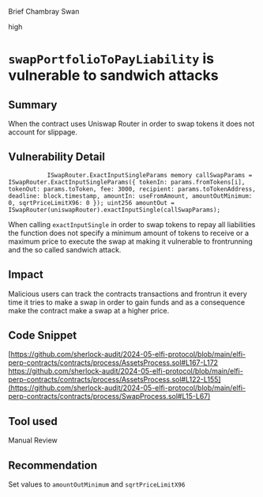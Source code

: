 Brief Chambray Swan

high

# `swapPortfolioToPayLiability` is vulnerable to sandwich attacks

## Summary
When the contract uses Uniswap Router in order to swap tokens it does not account for slippage.

## Vulnerability Detail
`            ISwapRouter.ExactInputSingleParams memory callSwapParams = ISwapRouter.ExactInputSingleParams({
                tokenIn: params.fromTokens[i],
                tokenOut: params.toToken,
                fee: 3000,
                recipient: params.toTokenAddress,
                deadline: block.timestamp,
                amountIn: useFromAmount,
                amountOutMinimum: 0,
                sqrtPriceLimitX96: 0
            });
 uint256 amountOut = ISwapRouter(uniswapRouter).exactInputSingle(callSwapParams);
`

When calling `exactInputSingle` in order to swap tokens to repay all liabilities the function does not specify a minimum amount of tokens to receive or a maximum price to execute the swap at making it vulnerable to frontrunning and the so called sandwich attack.

## Impact
Malicious users can track the contracts transactions and frontrun it every time it tries to make a swap in order to gain funds and as a consequence make the contract make a swap at a higher price.

## Code Snippet
[https://github.com/sherlock-audit/2024-05-elfi-protocol/blob/main/elfi-perp-contracts/contracts/process/AssetsProcess.sol#L167-L172
https://github.com/sherlock-audit/2024-05-elfi-protocol/blob/main/elfi-perp-contracts/contracts/process/AssetsProcess.sol#L122-L155](https://github.com/sherlock-audit/2024-05-elfi-protocol/blob/main/elfi-perp-contracts/contracts/process/SwapProcess.sol#L15-L67)

## Tool used
Manual Review

## Recommendation
Set values to `amountOutMinimum` and `sqrtPriceLimitX96`